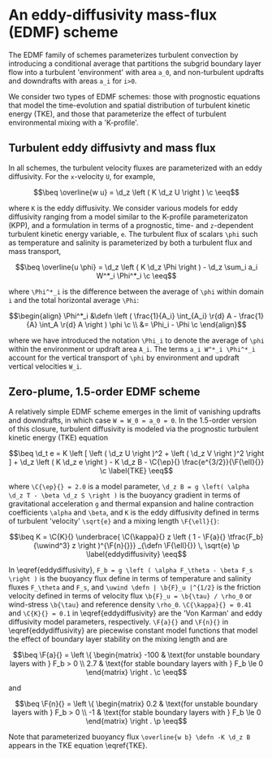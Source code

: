 # An eddy-diffusivity mass-flux (EDMF) scheme

```math
\newcommand{\c}         {\, ,}
\newcommand{\p}         {\, .}
\newcommand{\d}         {\partial}
\newcommand{\r}[1]      {\mathrm{#1}}
\newcommand{\b}[1]      {\boldsymbol{#1}}
\newcommand{\ee}        {\mathrm{e}}
\newcommand{\di}        {\, \mathrm{d}}
\newcommand{\ep}        {\epsilon}

\newcommand{\beq}       {\begin{equation}}
\newcommand{\eeq}       {\end{equation}}
\newcommand{\beqs}      {\begin{gather}}
\newcommand{\eeqs}      {\end{gather}}

% Non-dimensional numbers
\newcommand{\Ri}        {\mathrm{Ri}}
\newcommand{\K}         {\mathrm{KE}}        

\newcommand{\btau}      {\b{\tau}} % wind stress vector

% Model functions and constants
\renewcommand{\F}[2]      {\Upsilon^{#1}_{#2}}
\renewcommand{\C}[2]      {C^{#1}_{#2}}

\newcommand{\uwind}     {\varpi_{\tau}}
\newcommand{\ubuoy}     {\varpi_b}

\newcommand{\defn}      {\stackrel{\r{def}}{=}}
```

The EDMF family of schemes parameterizes turbulent convection by introducing a
conditional average that partitions the subgrid boundary layer flow into a
turbulent 'environment' with area ``a_0``,
and non-turbulent updrafts and downdrafts with areas ``a_i`` for ``i>0``.

We consider two types of EDMF schemes: those with prognostic equations
that model the time-evolution and spatial distribution of turbulent kinetic
energy (TKE), and those that parameterize the effect of turbulent environmental
mixing with a 'K-profile'.

## Turbulent eddy diffusivty and mass flux

In all schemes, the turbulent velocity fluxes are parameterized with an
eddy diffusivity.
For the ``x``-velocity ``U``, for example,

```math
\beq
\overline{w u} = \d_z \left ( K \d_z U \right ) \c
\eeq
```
where ``K`` is the eddy diffusivity.
We consider various models for eddy diffusivity ranging from a model similar to
the K-profile parameterizaton (KPP), and a formulation
in terms of a prognostic, time- and ``z``-dependent turbulent kinetic energy
variable, ``e``.
The turbulent flux of scalars ``\phi`` such as temperature and salinity
is parameterized by both a turbulent flux and mass transport,

```math
\beq
\overline{u \phi} = \d_z \left ( K \d_z \Phi \right )
  - \d_z \sum_i a_i W^*_i \Phi^*_i \c
\eeq
```
where ``\Phi^*_i`` is the difference between the average of
``\phi`` within domain ``i`` and the total horizontal average ``\Phi``:

```math
\begin{align}
\Phi^*_i &\defn \left ( \frac{1}{A_i} \int_{A_i} \r{d} A - \frac{1}{A} \int_A \r{d} A \right ) \phi \c \\
&= \Phi_i - \Phi \c
\end{align}
```
where we have introduced the notation ``\Phi_i`` to denote the average of ``\phi`` within
the environment or updraft area ``A_i``.
The terms ``a_i W^*_i \Phi^*_i`` account for the vertical transport of ``\phi``
by environment and updraft vertical velocities ``W_i``.

## Zero-plume, 1.5-order EDMF scheme

A relatively simple EDMF scheme emerges in the limit of vanishing updrafts
and downdrafts, in which case ``W = W_0 = a_0 = 0``.
In the 1.5-order version of this closure, turbulent diffusivity is modeled
via the prognostic turbulent kinetic energy (TKE) equation

```math
\beq
\d_t e = K \left [ \left ( \d_z U \right )^2 + \left ( \d_z V \right )^2 \right ] + \d_z \left ( K \d_z e \right )
  - K \d_z B - \C{\ep}{} \frac{e^{3/2}}{\F{\ell}{}} \c
  \label{TKE}
\eeq
```
where ``\C{\ep}{} = 2.0`` is a model parameter,
``\d_z B = g \left( \alpha \d_z T - \beta \d_z S \right )`` is the buoyancy gradient in terms of gravitational acceleration ``g`` and thermal expansion and haline contraction coefficients ``\alpha`` and ``\beta``,
and ``K`` is the eddy diffusivity defined in terms of turbulent 'velocity' ``\sqrt{e}`` and a mixing length ``\F{\ell}{}``:

```math
\beq
K = \C{K}{} \underbrace{
      \C{\kappa}{} z \left ( 1 - \F{a}{} \tfrac{F_b}{\uwind^3} z \right )^{\F{n}{}}}
        _{\defn \F{\ell}{}}
        \, \sqrt{e} \p
        \label{eddydiffusivity}
\eeq
```
In \eqref{eddydiffusivity}, ``F_b = g \left ( \alpha F_\theta - \beta F_s \right )`` is the buoyancy flux define in terms of temperature and salinity fluxes ``F_\theta`` and ``F_s``, and ``\uwind \defn | \b{F}_u |^{1/2}`` is the friction velocity defined in terms of velocity flux ``\b{F}_u = \b{\tau} / \rho_0`` or wind-stress ``\b{\tau}`` and reference density ``\rho_0``.
``\C{\kappa}{} = 0.41`` and ``\C{K}{} = 0.1`` in \eqref{eddydiffusivity} are the 'Von Karman' and eddy diffusivity model parameters, respectively.
``\F{a}{}`` and ``\F{n}{}`` in \eqref{eddydiffusivity} are piecewise constant model functions
that model the effect of boundary layer stability on the mixing length and are

```math
\beq
\F{a}{} = \left \{ \begin{matrix}
-100 & \text{for unstable boundary layers with } F_b > 0 \\
2.7 & \text{for stable boundary layers with } F_b \le 0
\end{matrix} \right . \c
\eeq
```

and

```math
\beq
\F{n}{} = \left \{ \begin{matrix}
0.2 & \text{for unstable boundary layers with } F_b > 0 \\
-1 & \text{for stable boundary layers with } F_b \le 0
\end{matrix} \right . \p
\eeq
```

Note that parameterized buoyancy flux ``\overline{w b} \defn -K \d_z B`` appears in the
TKE equation \eqref{TKE}.
